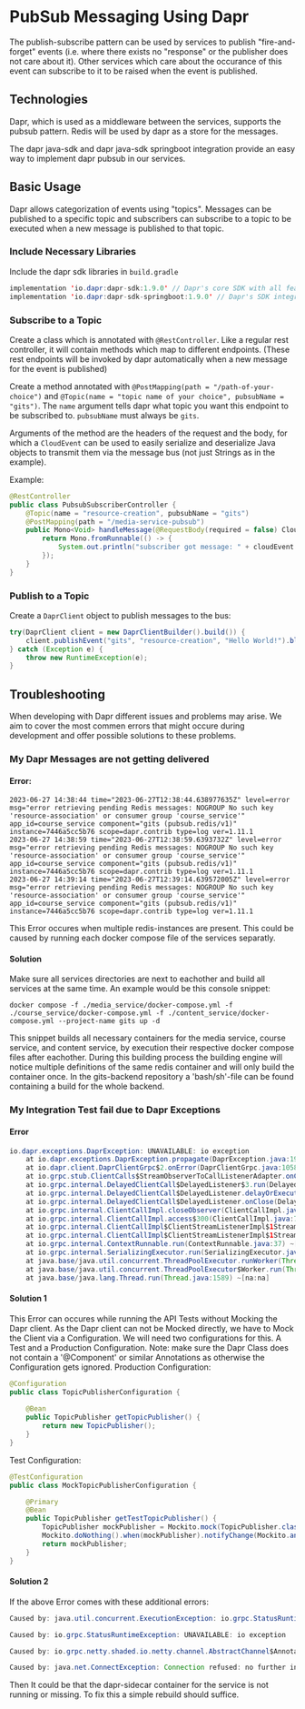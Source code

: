 # PubSub Messaging Using Dapr

The publish-subscribe pattern can be used by services to publish "fire-and-forget" events (i.e. where there exists no "response" or the publisher does not care about it). Other services which care about the occurance of this event can subscribe to it to be raised when the event is published.

## Technologies

Dapr, which is used as a middleware between the services, supports the pubsub pattern. Redis will be used by dapr as a store for the messages.

The dapr java-sdk and dapr java-sdk springboot integration provide an easy way to implement dapr pubsub in our services. 

## Basic Usage

Dapr allows categorization of events using "topics". Messages can be published to a specific topic and subscribers can subscribe to a topic to be executed when a new message is published to that topic.

### Include Necessary Libraries
Include the dapr sdk libraries in `build.gradle`
```java
implementation 'io.dapr:dapr-sdk:1.9.0' // Dapr's core SDK with all features, except Actors.
implementation 'io.dapr:dapr-sdk-springboot:1.9.0' // Dapr's SDK integration with SpringBoot
```

### Subscribe to a Topic

Create a class which is annotated with `@RestController`. Like a regular rest controller, it will contain methods which map to different endpoints. (These rest endpoints will be invoked by dapr automatically when a new message for the event is published)

Create a method annotated with `@PostMapping(path = "/path-of-your-choice")` and `@Topic(name = "topic name of your choice", pubsubName = "gits")`. The `name` argument tells dapr what topic you want this endpoint to be subscribed to. `pubsubName` must always be `gits`.

Arguments of the method are the headers of the request and the body, for which a `CloudEvent` can be used to easily serialize and deserialize Java objects to transmit them via the message bus (not just Strings as in the example).

Example:

```java
@RestController
public class PubsubSubscriberController {
    @Topic(name = "resource-creation", pubsubName = "gits")
    @PostMapping(path = "/media-service-pubsub")
    public Mono<Void> handleMessage(@RequestBody(required = false) CloudEvent<String> cloudEvent, @RequestHeader Map<String, String> headers) {
        return Mono.fromRunnable(() -> {
            System.out.println("subscriber got message: " + cloudEvent.getData());
        });
    }
}
```

### Publish to a Topic

Create a `DaprClient` object to publish messages to the bus:

```java
try(DaprClient client = new DaprClientBuilder().build()) {
    client.publishEvent("gits", "resource-creation", "Hello World!").block();
} catch (Exception e) {
    throw new RuntimeException(e);
}
```
## Troubleshooting

When developing with Dapr different issues and problems may arise. We aim to cover the most commen errors that might occure during development and offer possible solutions to these problems. 

### My Dapr Messages are not getting delivered

#### Error:
```
2023-06-27 14:38:44 time="2023-06-27T12:38:44.638977635Z" level=error msg="error retrieving pending Redis messages: NOGROUP No such key 'resource-association' or consumer group 'course_service'" app_id=course_service component="gits (pubsub.redis/v1)" instance=7446a5cc5b76 scope=dapr.contrib type=log ver=1.11.1
2023-06-27 14:38:59 time="2023-06-27T12:38:59.6393732Z" level=error msg="error retrieving pending Redis messages: NOGROUP No such key 'resource-association' or consumer group 'course_service'" app_id=course_service component="gits (pubsub.redis/v1)" instance=7446a5cc5b76 scope=dapr.contrib type=log ver=1.11.1
2023-06-27 14:39:14 time="2023-06-27T12:39:14.639572005Z" level=error msg="error retrieving pending Redis messages: NOGROUP No such key 'resource-association' or consumer group 'course_service'" app_id=course_service component="gits (pubsub.redis/v1)" instance=7446a5cc5b76 scope=dapr.contrib type=log ver=1.11.1
```
This Error occures when multiple redis-instances are present. This could be caused by running each docker compose file of the services separatly.

#### Solution
Make sure all services directories are next to eachother and build all services at the same time.
An example would be this console snippet:
```
docker compose -f ./media_service/docker-compose.yml -f ./course_service/docker-compose.yml -f ./content_service/docker-compose.yml --project-name gits up -d
```
This snippet builds all necessary containers for the media service, course service, and content service, by execution their respective docker compose files after eachother. During this building process the building engine will notice multiple definitions of the same redis container and will only build the container once.
In the gits-backend repository a 'bash/sh'-file can be found containing a build for the whole backend.


### My Integration Test fail due to Dapr Exceptions

#### Error
```java
io.dapr.exceptions.DaprException: UNAVAILABLE: io exception
	at io.dapr.exceptions.DaprException.propagate(DaprException.java:194) ~[dapr-sdk-1.9.0.jar:na]
	at io.dapr.client.DaprClientGrpc$2.onError(DaprClientGrpc.java:1058) ~[dapr-sdk-1.9.0.jar:na]
	at io.grpc.stub.ClientCalls$StreamObserverToCallListenerAdapter.onClose(ClientCalls.java:479) ~[grpc-stub-1.42.1.jar:1.42.1]
	at io.grpc.internal.DelayedClientCall$DelayedListener$3.run(DelayedClientCall.java:463) ~[grpc-core-1.42.1.jar:1.42.1]
	at io.grpc.internal.DelayedClientCall$DelayedListener.delayOrExecute(DelayedClientCall.java:427) ~[grpc-core-1.42.1.jar:1.42.1]
	at io.grpc.internal.DelayedClientCall$DelayedListener.onClose(DelayedClientCall.java:460) ~[grpc-core-1.42.1.jar:1.42.1]
	at io.grpc.internal.ClientCallImpl.closeObserver(ClientCallImpl.java:562) ~[grpc-core-1.42.1.jar:1.42.1]
	at io.grpc.internal.ClientCallImpl.access$300(ClientCallImpl.java:70) ~[grpc-core-1.42.1.jar:1.42.1]
	at io.grpc.internal.ClientCallImpl$ClientStreamListenerImpl$1StreamClosed.runInternal(ClientCallImpl.java:743) ~[grpc-core-1.42.1.jar:1.42.1]
	at io.grpc.internal.ClientCallImpl$ClientStreamListenerImpl$1StreamClosed.runInContext(ClientCallImpl.java:722) ~[grpc-core-1.42.1.jar:1.42.1]
	at io.grpc.internal.ContextRunnable.run(ContextRunnable.java:37) ~[grpc-core-1.42.1.jar:1.42.1]
	at io.grpc.internal.SerializingExecutor.run(SerializingExecutor.java:133) ~[grpc-core-1.42.1.jar:1.42.1]
	at java.base/java.util.concurrent.ThreadPoolExecutor.runWorker(ThreadPoolExecutor.java:1144) ~[na:na]
	at java.base/java.util.concurrent.ThreadPoolExecutor$Worker.run(ThreadPoolExecutor.java:642) ~[na:na]
	at java.base/java.lang.Thread.run(Thread.java:1589) ~[na:na]
```
#### Solution 1
This Error can occures while running the API Tests without Mocking the Dapr client. As the Dapr client can not be Mocked directly, we have to Mock the Client via a Configuration. We will need two configurations for this. A Test and a Production Configuration. Note: make sure the Dapr Class does not contain a '@Component' or similar Annotations as otherwise the Configuration gets ignored.
Production Configuration: 
```java
@Configuration
public class TopicPublisherConfiguration {
    
    @Bean
    public TopicPublisher getTopicPublisher() {
        return new TopicPublisher();
    }
}
```

Test Configuration:
```java
@TestConfiguration
public class MockTopicPublisherConfiguration {

    @Primary
    @Bean
    public TopicPublisher getTestTopicPublisher() {
        TopicPublisher mockPublisher = Mockito.mock(TopicPublisher.class);
        Mockito.doNothing().when(mockPublisher).notifyChange(Mockito.any(ContentEntity.class), Mockito.any());
        return mockPublisher;
    }
}
```

#### Solution 2
If the above Error comes with these additional errors:
```java
Caused by: java.util.concurrent.ExecutionException: io.grpc.StatusRuntimeException: UNAVAILABLE: io exception

Caused by: io.grpc.StatusRuntimeException: UNAVAILABLE: io exception

Caused by: io.grpc.netty.shaded.io.netty.channel.AbstractChannel$AnnotatedConnectException: Connection refused: no further information: /127.0.0.1:50001

Caused by: java.net.ConnectException: Connection refused: no further information
```
Then It could be that the dapr-sidecar container for the service is not running or missing. To fix this a simple rebuild should suffice.